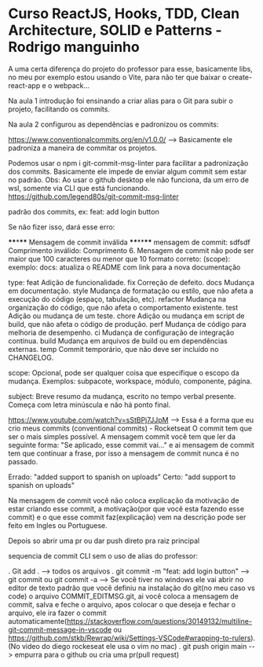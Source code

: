 # Curso ReactJS, Hooks, TDD, Clean Architecture, SOLID e Patterns - Rodrigo manguinho

A uma certa diferença do projeto do professor para esse, basicamente libs, no meu por exemplo estou usando o Vite, para não ter que baixar o create-react-app e o webpack...

Na aula 1 introdução foi ensinando a criar alias para o Git para subir o projeto, facilitando os commits.

Na aula 2 configurou as dependências e padronizou os commits:

https://www.conventionalcommits.org/en/v1.0.0/ --> Basicamente ele padroniza a maneira de commitar os projetos.

Podemos usar o npm i git-commit-msg-linter para facilitar a padronização dos commits. Basicamente ele impede de enviar algum commit sem estar no padrão. Obs: Ao usar o github desktop ele não funciona, da um erro de wsl, somente via CLI que está funcionando. https://github.com/legend80s/git-commit-msg-linter

padrão dos commits, ex: feat: add login button

Se não fizer isso, dará esse erro:

**\*\***\***\*\*** Mensagem de commit inválida **\*\***\*\***\*\***
mensagem de commit: sdfsdf
Comprimento inválido: Comprimento 6. Mensagem de commit não pode ser maior que 100 caracteres ou menor que 10
formato correto: <type>(scope): <subject>
exemplo: docs: atualiza o README com link para a nova documentação

type:
feat Adição de funcionalidade.
fix Correção de defeito.
docs Mudança em documentação.
style Mudança de formatação ou estilo, que não afeta a execução do código (espaço, tabulação, etc).
refactor Mudança na organização do código, que não afeta o comportamento existente.
test Adição ou mudança de um teste.
chore Adição ou mudança em script de build, que não afeta o código de produção.
perf Mudança de código para melhoria de desempenho.
ci Mudança de configuração de integração contínua.
build Mudança em arquivos de build ou em dependências externas.
temp Commit temporário, que não deve ser incluído no CHANGELOG.

scope:
Opcional, pode ser qualquer coisa que especifique o escopo da mudança.
Exemplos: subpacote, workspace, módulo, componente, página.

subject:
Breve resumo da mudança, escrito no tempo verbal presente. Começa com letra minúscula e não há ponto final.

https://www.youtube.com/watch?v=sStBPj7JJpM --> Essa é a forma que eu crio meus commits (conventional commits) - Rocketseat
O commit tem que ser o mais simples possível.
A mensagem commit você tem que ler da seguinte forma: "Se aplicado, esse commit vai..." e ai mensagem de commit tem que continuar a frase, por isso a mensagem de commit nunca é no passado.

Errado: "added support to spanish on uploads"
Certo: "add support to spanish on uploads"

Na mensagem de commit você não coloca explicação da motivação de estar criando esse commit, a motivação(por que você esta fazendo esse commit) e o que esse commit faz(explicação) vem na descrição pode ser feito em Ingles ou Portuguese.

Depois so abrir uma pr ou dar push direto pra raiz principal

sequencia de commit CLI sem o uso de alias do professor:

. Git add . --> todos os arquivos
. git commit -m "feat: add login button" --> git commit ou git commit -a --> Se você tiver no windows ele vai abrir no editor de texto padrão que você definiu na instalação do git(no meu caso vs code) o arquivo COMMIT_EDITMSG.git, ai você coloca a mensagem de commit, salva e feche o arquivo, apos colocar o que deseja e fechar o arquivo,  ele ira fazer o commit automaticamente(https://stackoverflow.com/questions/30149132/multiline-git-commit-message-in-vscode ou https://github.com/stkb/Rewrap/wiki/Settings-VSCode#wrapping-to-rulers).(No video do diego rockeseat ele usa o vim no mac)
. git push origin main --> empurra para o github ou cria uma pr(pull request)
